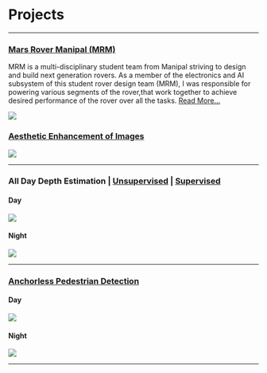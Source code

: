 # Projects
---
### [Mars Rover Manipal (MRM)](https://pooraniarvind.github.io/mrm)
MRM is a multi-disciplinary student team from Manipal striving to design and build next generation rovers. As a member of the electronics and AI subsystem of this student rover design team (MRM), I was responsible for powering various segments of the rover,that work together to achieve desired performance of the rover over all the tasks. [Read More...](https://pooraniarvind.github.io/mrm)


![](gifs/final_5dbdc1c4b982eb001444124b_509085.gif)


### [Aesthetic Enhancement of Images](https://anushl9o5.github.io/aesthetic)

![](aesthetic_samples/samples2.png)

---
### All Day Depth Estimation | [Unsupervised](https://anushl9o5.github.io/unsup_depth) | [Supervised](https://anushl9o5.github.io/sup_depth)    
#### Day

![](gifs/un_day_depth.gif)

#### Night

![](gifs/un_night_depth.gif)

--- 

### [Anchorless Pedestrian Detection](https://anushl9o5.github.io/pedestrian)
#### Day

![](gifs/day_fcos.gif)


#### Night

![](gifs/night_fcos.gif)

---
